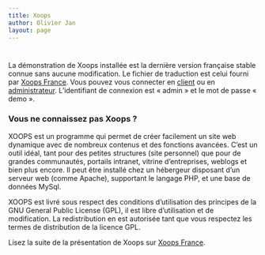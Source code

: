 ```yaml
---
title: Xoops
author: Olivier Jan
layout: page
---
```

# 

La démonstration de Xoops installée est la dernière version française stable connue sans aucune modification. Le fichier de traduction est celui fourni par [Xoops France][1]. Vous pouvez vous connecter en [client][2] ou en [administrateur][3]. L’identifiant de connexion est « admin » et le mot de passe « demo ».

### Vous ne connaissez pas Xoops ?

 [1]: http://www.frxoops.org/
 [2]: http://demo.cms-fr.net/xoops
 [3]: http://demo.cms-fr.net/wordpress/woops

XOOPS est un programme qui permet de créer facilement un site web dynamique avec de nombreux contenus et des fonctions avancées. C’est un outil idéal, tant pour des petites structures (site personnel) que pour de grandes communautés, portails intranet, vitrine d’entreprises, weblogs et bien plus encore. Il peut être installé chez un hébergeur disposant d’un serveur web (comme Apache), supportant le langage PHP, et une base de données MySql.

XOOPS est livré sous respect des conditions d’utilisation des principes de la GNU General Public License (GPL), il est libre d’utilisation et de modification. La redistribution en est autorisée tant que vous respectez les termes de distribution de la licence GPL.

Lisez la suite de la présentation de Xoops sur [Xoops France][4].

 [4]: http://www.frxoops.org/modules/pages/